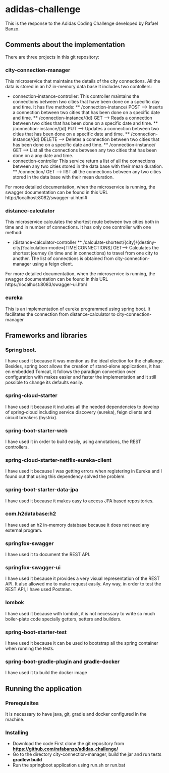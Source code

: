 # adidas-challenge

This is the response to the Adidas Coding Challenge developed by Rafael Banzo.

## Comments about the implementation

There are three projects in this git repository:

### city-connection-manager
This microservice that maintains the details of the city connections.
All the data is stored in an h2 in-memory data base
It includes two contollers:
* connection-instance-controller: This controller maintains the connections between two cities that have been done on a specific day and time.
It has five methods:
** /connection-instance/ POST --> Inserts a connection between two cities that has been done on a specific date and time.
** /connection-instance/{id} GET --> Reads a connection between two cities that has been done on a specific date and time.
** /connection-instance/{id} PUT --> Updates a connection between two cities that has been done on a specific date and time.
** /connection-instance/{id} DELETE --> Deletes a connection between two cities that has been done on a specific date and time.
** /connection-instance/ GET --> List all the connections between any two cities that has been done on a any date and time.
* connection-controller This service return a list of all the connections between any two cities stored in the data base with their mean duration.
** /connection/ GET --> lIST all the connections between any two cities stored in the data base with their mean duration.

For more detailed documentation, when the microservice is running, the swagger documentation can be found in this URL
http://localhost:8082/swagger-ui.html#

### distance-calculator
This microservice calculates the shortest route between two cities both in time and in number of connections.
It has only one controller with one method:
* /distance-calculator-controller
** /calculate-shortest/{city}/{destiny-city}?calculation-mode=[TIME|CONNECTIONS] GET--> Calculates the shortest journey
(in time and in connections) to travel from one city to another.
The list of connections is obtained from city-connection-manager using a feign client.

For more detailed documentation, when the microservice is running, the swagger documentation can be found in this URL
https://localhost:8083/swagger-ui.html

### eureka
This is an implementation of eureka programmed using spring boot.
It facilitates the connection from distance-calculator to city-connection-manager

## Frameworks and libraries
### Spring boot.
I have used it because it was mention as the ideal election for the challange.
Besides, spring boot allows the creation of stand-alone applications, it has en embedded Tomcat,
it follows the paradigm convention over configuration with makes easier and faster the implementation
and it still possible to change its defaults easily.
### spring-cloud-starter
I have used it because it includes all the needed dependencies to develop of spring-cloud including
service discovery (eureka), feign clients and circuit breakers (hystrix).
### spring-boot-starter-web
I have used it in order to build easily, using annotations, the REST controllers.
### spring-cloud-starter-netflix-eureka-client
I have used it because I was getting errors when registering in Eureka and I found out that
using this dependency solved the problem.
### spring-boot-starter-data-jpa
I have used it because it makes easy to access JPA based repositories.
### com.h2database:h2
I have used an h2 in-memory database because it does not need any external program.
### springfox-swagger
I have used it to document the REST API.
### springfox-swagger-ui
I have used it because it provides a very visual representation of the REST API.
It also allowed me to make request easily.
Any way, in order to test the REST API, I have used Postman.
### lombok
I have used it because with lombok, it is not necessary to write so much boiler-plate code specially getters, setters
and builders.
### spring-boot-starter-test
I have used it because it can be used to bootstrap all the spring container when running the tests.
### spring-boot-gradle-plugin and gradle-docker
I have used it to build the docker image


## Running the application
### Prerequisites

It is necessary to have java, git, gradle and docker configured in the machine.

### Installing

* Download the code First clone the git repository from **https://github.com/rafabanzo/adidas_challenge/**
* Go to the directory city-connection-manager, build the jar and run tests **gradlew build**
* Run the springboot application using run.sh or run.bat
